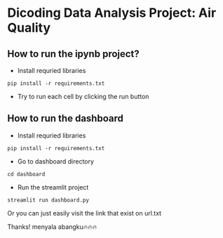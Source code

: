 # Dicoding Data Analysis Project: Air Quality

## How to run the ipynb project?

- Install requried libraries

```
pip install -r requirements.txt
```

- Try to run each cell by clicking the run button

## How to run the dashboard

- Install requried libraries

```
pip install -r requirements.txt
```

- Go to dashboard directory

```
cd dashboard
```

- Run the streamlit project

```
streamlit run dashboard.py
```

Or you can just easily visit the link that exist on url.txt

Thanks! menyala abangku🔥🔥🔥
